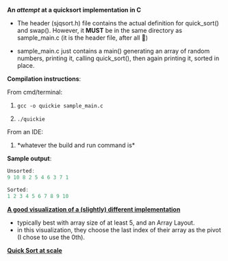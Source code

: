 
**An *attempt* at a quicksort implementation in C**
* The header (sjqsort.h) file contains the actual definition for quick_sort() and swap(). However, it **MUST** be in the same directory as sample_main.c (it is the header file, after all :thinking:)

* sample_main.c just contains a main() generating an array of random numbers, printing it, calling quick_sort(), then again printing it, sorted in place.

**Compilation instructions**:

From cmd/terminal:
1. `gcc -o quickie sample_main.c`

2. `./quickie`

From an IDE:

1. \*whatever the build and run command is*


**Sample output**:

```c
Unsorted:
9 10 8 2 5 4 6 3 7 1

Sorted:
1 2 3 4 5 6 7 8 9 10
```

[**A good visualization of a (slightly) different implementation**](https://www.hackerearth.com/practice/algorithms/sorting/quick-sort/visualize/)
* typically best with array size of at least 5, and an Array Layout.
* in this visualization, they choose the last index of their array as the pivot (I chose to use the 0th).

[**Quick Sort at scale**](https://www.youtube.com/watch?v=8hEyhs3OV1w)

